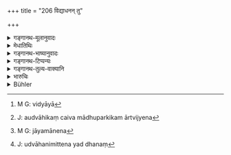 +++
title = "206 विद्याधनन् तु"

+++

<details><summary>गङ्गानथ-मूलानुवादः</summary>

The gains of learning shall be the sole property of the man by whom they have been acquired; as also friendly presents, marriage.—presents, and presents received in connection with the ‘honey—mixture.’—(206)
</details>

<details><summary>मेधातिथिः</summary>

**विद्यया**[^५३९] अध्यापनादिना शिल्पकौशलेन वा, तथा मित्रात्, अर्जितम् । **औद्वाहिकं** सान्तानिकतया लब्धं **चैव** । **माधुपर्किकम्** आर्त्विज्येन[^५४०] । यद्य् अप्य् एतद् अपि विद्याधनं भवति तथापि याजनेन[^५४१] निमित्तेनोपादीयमानत्वाद् भेदेन व्यपदिश्यते । श्वशुरगृहलब्धम् **औद्वाहिकम्** अपरे, उद्वाहनिमित्तेन यतस् तल्[^५४२] लब्यते ॥ ९.२०६ ॥


[^५४२]:
     J: udvāhanimittena yad dhanaṃ


[^५४१]:
     M G: jāyamānena


[^५४०]:
     J: audvāhikaṃ caiva mādhuparkikam ārtvijyena


[^५३९]:
     M G: vidyāyā
</details>

<details><summary>गङ्गानथ-भाष्यानुवादः</summary>

‘*Learning*’—teaching, *etc*., as also proficiency in an art.

‘*Friendly presents*’—Presents received from friends.

‘*Marriage—presents*’—in the shape of dowry and the like.

‘*In connection with the honey-mixture*’—*i.e*., in consideration of priestly functions. Though this also is a ‘gain of learning,’ yet it has been mentioned separately, because it is obtained by means of the special kind of work of officiating at sacrifices.

‘*Marriage*—*presents*’—stand for all that is received from the father-in-law’s house. Others explain it to mean any presents that are made to one in connection with his marriage.—(206)
</details>

<details><summary>गङ्गानथ-टिप्पन्यः</summary>

“Instances in which land was given as *Vidyādhana* occur in the inscriptions, see, *e.g*. Indian Antiquary XII, p. 195b, l. 6.”—Buhler.

‘*Audvāhikam*’—Nandana is misrepresented by Buhler; he says nothing about ‘*strīdhana*’ here.—‘What is received at one’s marriage from the bride’s relatives’ (Medhātithi and Nārāyaṇa),—or ‘from anybody’ (Medhātithi, ‘others’).

‘*Mādhuparkikam*’.—‘Fee given for a sacrificial per formance’ (Medhātithi);—‘any present, *e.g*., a silver vase, received along with the Honey-mixture’ (Kullūka, Nārāyaṇa).

This verse is quoted in *Vivādaratnākara* (p. 499), which adds the following notes:—‘*Vidyādhana*’ and ‘*audvāhika*’ are going to be described later on,—‘*Maitra*’ is what isobtained from a friend,—‘*Mādhuparkikam*’ is what is obtained as a mark of respect at the time of the offering of the Honey-mixture,—‘*tasyaiva bhavet*’ should be impartible;—in *Dāyakramasaṅgraha* (p. 35);—and in
*Vyavahāra-Bālambhaṭṭī* (p. 476).

It is quoted in *Vyavahāramayūkha* (p. 55);—in *Aparārka* (p. 724), to the effect that what one has acquired entirely by his learning he shall not give to his co-sharers;—in *Vivādacintāmaṇi* (Calcutta, p. 135), which explains ‘*maitram*’ as ‘what has been obtained as a friendly present’;—and ‘*Mādhuparkikam*’ as the *arhaṇā* offerings received at the time of *Madhuparka-offering*;—and by Jīmūtavāhana (*Dāyabhāga*, pp. 168 and 179).
</details>

<details><summary>गङ्गानथ-तुल्य-वाक्यानि</summary>

**(verses 9.204-208)  
**

See Comparative notes for [Verse 9.204].
</details>

<details><summary>भारुचिः</summary>

**औद्वाहिक**ग्रहणेन सर्वं श्वशुरगृहाल् लब्धं गृह्यते ॥ ९.२०६ ॥
</details>

<details><summary>Bühler</summary>

206	Property (acquired) by learning belongs solely to him to whom (it was given), likewise the gift of a friend, a present received on marriage or with the honey-mixture.
</details>
